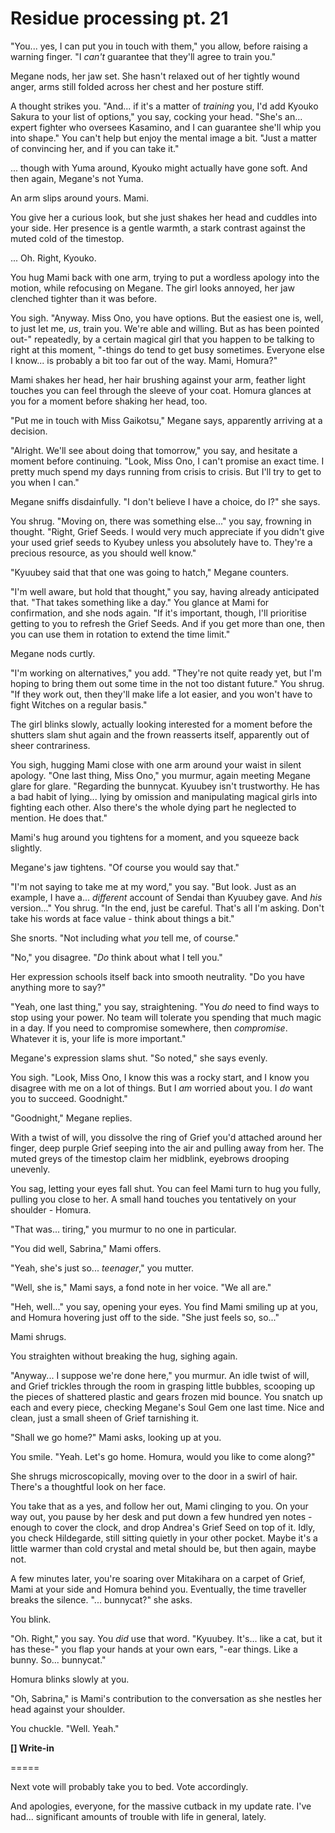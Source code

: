 # Residue processing pt. 21

"You... yes, I can put you in touch with them," you allow, before raising a warning finger. "I *can't* guarantee that they'll agree to train you."

Megane nods, her jaw set. She hasn't relaxed out of her tightly wound anger, arms still folded across her chest and her posture stiff.

A thought strikes you. "And... if it's a matter of *training* you, I'd add Kyouko Sakura to your list of options," you say, cocking your head. "She's an... expert fighter who oversees Kasamino, and I can guarantee she'll whip you into shape." You can't help but enjoy the mental image a bit. "Just a matter of convincing her, and if you can take it."

... though with Yuma around, Kyouko might actually have gone soft. And then again, Megane's not Yuma.

An arm slips around yours. Mami.

You give her a curious look, but she just shakes her head and cuddles into your side. Her presence is a gentle warmth, a stark contrast against the muted cold of the timestop.

... Oh. Right, Kyouko.

You hug Mami back with one arm, trying to put a wordless apology into the motion, while refocusing on Megane. The girl looks annoyed, her jaw clenched tighter than it was before.

You sigh. "Anyway. Miss Ono, you have options. But the easiest one is, well, to just let me, *us*, train you. We're able and willing. But as has been pointed out-" repeatedly, by a certain magical girl that you happen to be talking to right at this moment, "-things do tend to get busy sometimes. Everyone else I know\... is probably a bit too far out of the way. Mami, Homura?"

Mami shakes her head, her hair brushing against your arm, feather light touches you can feel through the sleeve of your coat. Homura glances at you for a moment before shaking her head, too.

"Put me in touch with Miss Gaikotsu," Megane says, apparently arriving at a decision.

"Alright. We'll see about doing that tomorrow," you say, and hesitate a moment before continuing. "Look, Miss Ono, I can't promise an exact time. I pretty much spend my days running from crisis to crisis. But I'll try to get to you when I can."

Megane sniffs disdainfully. "I don't believe I have a choice, do I?" she says.

You shrug. "Moving on, there was something else..." you say, frowning in thought. "Right, Grief Seeds. I would very much appreciate if you didn't give your used grief seeds to Kyubey unless you absolutely have to. They're a precious resource, as you should well know."

"Kyuubey said that that one was going to hatch," Megane counters.

"I'm well aware, but hold that thought," you say, having already anticipated that. "That takes something like a day." You glance at Mami for confirmation, and she nods again. "If it's important, though, I'll prioritise getting to you to refresh the Grief Seeds. And if you get more than one, then you can use them in rotation to extend the time limit."

Megane nods curtly.

"I'm working on alternatives," you add. "They're not quite ready yet, but I'm hoping to bring them out some time in the not too distant future." You shrug. "If they work out, then they'll make life a lot easier, and you won't have to fight Witches on a regular basis."

The girl blinks slowly, actually looking interested for a moment before the shutters slam shut again and the frown reasserts itself, apparently out of sheer contrariness.

You sigh, hugging Mami close with one arm around your waist in silent apology. "One last thing, Miss Ono," you murmur, again meeting Megane glare for glare. "Regarding the bunnycat. Kyuubey isn't trustworthy. He has a bad habit of lying... lying by omission and manipulating magical girls into fighting each other. Also there's the whole dying part he neglected to mention. He does that."

Mami's hug around you tightens for a moment, and you squeeze back slightly.

Megane's jaw tightens. "Of course you would say that."

"I'm not saying to take me at my word," you say. "But look. Just as an example, I have a... *different* account of Sendai than Kyuubey gave. And *his* version..." You shrug. "In the end, just be careful. That's all I'm asking. Don't take his words at face value - think about things a bit."

She snorts. "Not including what *you* tell me, of course."

"No," you disagree. "*Do* think about what I tell you."

Her expression schools itself back into smooth neutrality. "Do you have anything more to say?"

"Yeah, one last thing," you say, straightening. "You *do* need to find ways to stop using your power. No team will tolerate you spending that much magic in a day. If you need to compromise somewhere, then *compromise*. Whatever it is, your life is more important."

Megane's expression slams shut. "So noted," she says evenly.

You sigh. "Look, Miss Ono, I know this was a rocky start, and I know you disagree with me on a lot of things. But I *am* worried about you. I *do* want you to succeed. Goodnight."

"Goodnight," Megane replies.

With a twist of will, you dissolve the ring of Grief you'd attached around her finger, deep purple Grief seeping into the air and pulling away from her. The muted greys of the timestop claim her midblink, eyebrows drooping unevenly.

You sag, letting your eyes fall shut. You can feel Mami turn to hug you fully, pulling you close to her. A small hand touches you tentatively on your shoulder - Homura.

"That was... tiring," you murmur to no one in particular.

"You did well, Sabrina," Mami offers.

"Yeah, she's just so... *teenager*," you mutter.

"Well, she is," Mami says, a fond note in her voice. "We all are."

"Heh, well..." you say, opening your eyes. You find Mami smiling up at you, and Homura hovering just off to the side. "She just feels so, so..."

Mami shrugs.

You straighten without breaking the hug, sighing again.

"Anyway... I suppose we're done here," you murmur. An idle twist of will, and Grief trickles through the room in grasping little bubbles, scooping up the pieces of shattered plastic and gears frozen mid bounce. You snatch up each and every piece, checking Megane's Soul Gem one last time. Nice and clean, just a small sheen of Grief tarnishing it.

"Shall we go home?" Mami asks, looking up at you.

You smile. "Yeah. Let's go home. Homura, would you like to come along?"

She shrugs microscopically, moving over to the door in a swirl of hair. There's a thoughtful look on her face.

You take that as a yes, and follow her out, Mami clinging to you. On your way out, you pause by her desk and put down a few hundred yen notes - enough to cover the clock, and drop Andrea's Grief Seed on top of it. Idly, you check Hildegarde, still sitting quietly in your other pocket. Maybe it's a little warmer than cold crystal and metal should be, but then again, maybe not.

A few minutes later, you're soaring over Mitakihara on a carpet of Grief, Mami at your side and Homura behind you. Eventually, the time traveller breaks the silence. "... bunnycat?" she asks.

You blink.

"Oh. Right," you say. You *did* use that word. "Kyuubey. It's... like a cat, but it has these-" you flap your hands at your own ears, "-ear things. Like a bunny. So... bunnycat."

Homura blinks slowly at you.

"Oh, Sabrina," is Mami's contribution to the conversation as she nestles her head against your shoulder.

You chuckle. "Well. Yeah."

**\[] Write-in**

\=====​

Next vote will probably take you to bed. Vote accordingly.

And apologies, everyone, for the massive cutback in my update rate. I've had... significant amounts of trouble with life in general, lately.
